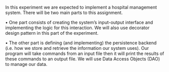 In this experiment we are expected to implement a hospital management system. 
There will be two main parts to this assignment.

• One part consists of creating the system’s input-output interface and implementing the
logic for this interaction. We will also use decorator design pattern in this part of
the experiment.

• The other part is defining (and implementing) the persistence backend (i.e. how we
store and retrieve the information our system uses).
Our program will take commands from an input file then it will print the results of these
commands to an output file. We will use Data Access Objects (DAO) to manage our
data.
